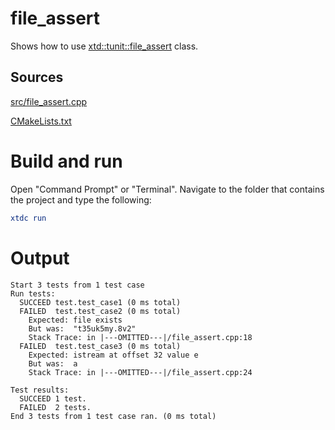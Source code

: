# file_assert

Shows how to use [xtd::tunit::file_assert](https://gammasoft71.github.io/xtd/reference_guides/latest/classxtd_1_1tunit_1_1file__assert.html) class.

## Sources

[src/file_assert.cpp](src/file_assert.cpp)

[CMakeLists.txt](CMakeLists.txt)

# Build and run

Open "Command Prompt" or "Terminal". Navigate to the folder that contains the project and type the following:

```cmake
xtdc run
```

# Output

```
Start 3 tests from 1 test case
Run tests:
  SUCCEED test.test_case1 (0 ms total)
  FAILED  test.test_case2 (0 ms total)
    Expected: file exists
    But was:  "t35uk5my.8v2"
    Stack Trace: in |---OMITTED---|/file_assert.cpp:18
  FAILED  test.test_case3 (0 ms total)
    Expected: istream at offset 32 value e
    But was:  a
    Stack Trace: in |---OMITTED---|/file_assert.cpp:24

Test results:
  SUCCEED 1 test.
  FAILED  2 tests.
End 3 tests from 1 test case ran. (0 ms total)
```
